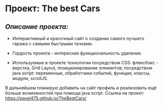 # Проект: The best Cars
## *Описание проекта:*
* Интерактивный и красочный сайт о создании самого лучшего гаража с самыми быстрыми тачками.

* Гордость проекта - интересная функциональность удаления.

* Используемые в проекте технологии посредством CSS: флексбокс - верстка, Grid Layout, позиционирование элементов; посредством java script: переменные, обработчики событий, функции, классы, модули, scrollJS.

В дальнейшем планирую добавить на сайт профиль и реализовать ещё больше возможностей при помощи java script.
Ссылка на проект: https://pavel475.github.io/TheBestCars/